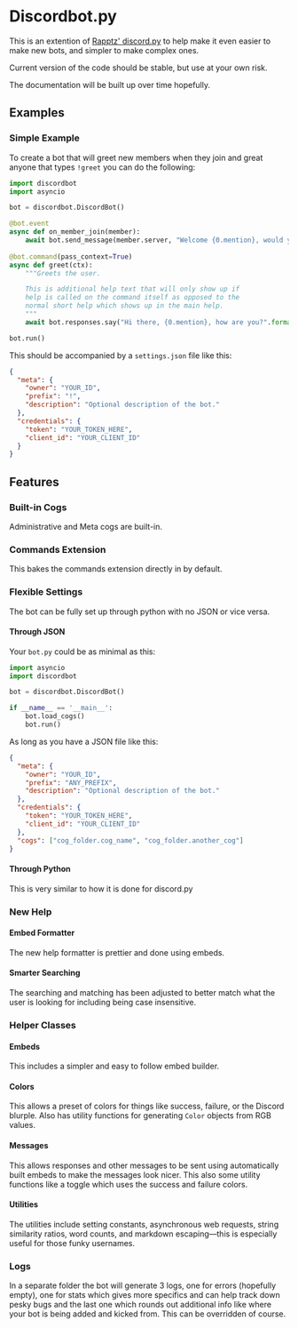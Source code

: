 # Discordbot.py
This is an extention of [Rapptz' discord.py](https://github.com/Rapptz/discord.py) to help make it even easier to make new bots, and simpler to make complex ones.

Current version of the code should be stable, but use at your own risk.

The documentation will be built up over time hopefully.

## Examples

### Simple Example

To create a bot that will greet new members when they join and great anyone that types `!greet` you can do the following:

```py
import discordbot
import asyncio

bot = discordbot.DiscordBot()

@bot.event
async def on_member_join(member):
    await bot.send_message(member.server, "Welcome {0.mention}, would you like to introduce yourself?".format(member))
	
@bot.command(pass_context=True)
async def greet(ctx):
    """Greets the user.

    This is additional help text that will only show up if 
    help is called on the command itself as opposed to the 
    normal short help which shows up in the main help.
    """
    await bot.responses.say("Hi there, {0.mention}, how are you?".format(ctx.message.author))

bot.run()
```

This should be accompanied by a `settings.json` file like this:

```json
{
  "meta": {
    "owner": "YOUR_ID",
    "prefix": "!",
    "description": "Optional description of the bot."
  },
  "credentials": {
    "token": "YOUR_TOKEN_HERE",
    "client_id": "YOUR_CLIENT_ID"
  }
}
```

## Features

### Built-in Cogs

Administrative and Meta cogs are built-in.

### Commands Extension

This bakes the commands extension directly in by default.

### Flexible Settings

The bot can be fully set up through python with no JSON or vice versa.

#### Through JSON

Your `bot.py` could be as minimal as this:

```py
import asyncio
import discordbot

bot = discordbot.DiscordBot()

if __name__ == '__main__':
    bot.load_cogs()
    bot.run()
```

As long as you have a JSON file like this:

```json
{
  "meta": {
    "owner": "YOUR_ID",
    "prefix": "ANY_PREFIX",
    "description": "Optional description of the bot."
  },
  "credentials": {
    "token": "YOUR_TOKEN_HERE",
    "client_id": "YOUR_CLIENT_ID"
  },
  "cogs": ["cog_folder.cog_name", "cog_folder.another_cog"]
}
```


#### Through Python

This is very similar to how it is done for discord.py

### New Help

#### Embed Formatter

The new help formatter is prettier and done using embeds.

#### Smarter Searching

The searching and matching has been adjusted to better match what the user is looking for including being case insensitive.

### Helper Classes

#### Embeds

This includes a simpler and easy to follow embed builder.

#### Colors

This allows a preset of colors for things like success, failure, or the Discord blurple. Also has utility functions for generating `Color` objects from RGB values.

#### Messages

This allows responses and other messages to be sent using automatically built embeds to make the messages look nicer. This also some utility functions like a toggle which uses the success and failure colors.

#### Utilities

The utilities include setting constants, asynchronous web requests, string similarity ratios, word counts, and markdown escaping—this is especially useful for those funky usernames.

### Logs

In a separate folder the bot will generate 3 logs, one for errors (hopefully empty), one for stats which gives more specifics and can help track down pesky bugs and the last one which rounds out additional info like where your bot is being added and kicked from. This can be overridden of course.